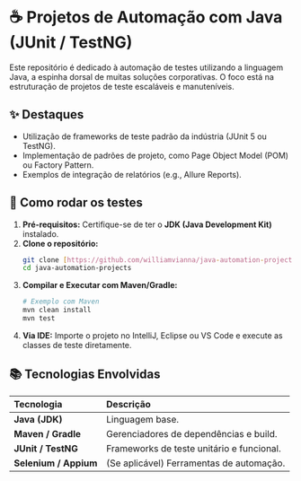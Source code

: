 # ☕ Projetos de Automação com Java (JUnit / TestNG)

Este repositório é dedicado à automação de testes utilizando a linguagem Java, a espinha dorsal de muitas soluções corporativas. O foco está na estruturação de projetos de teste escaláveis e manuteníveis.

## ✨ Destaques
- Utilização de frameworks de teste padrão da indústria (JUnit 5 ou TestNG).
- Implementação de padrões de projeto, como Page Object Model (POM) ou Factory Pattern.
- Exemplos de integração de relatórios (e.g., Allure Reports).

## 🚀 Como rodar os testes

1.  **Pré-requisitos:** Certifique-se de ter o **JDK (Java Development Kit)** instalado.
2.  **Clone o repositório:**
    ```bash
    git clone [https://github.com/williamvianna/java-automation-projects.git](https://github.com/williamvianna/java-automation-projects.git)
    cd java-automation-projects
    ```
3.  **Compilar e Executar com Maven/Gradle:**
    ```bash
    # Exemplo com Maven
    mvn clean install
    mvn test
    ```
4.  **Via IDE:** Importe o projeto no IntelliJ, Eclipse ou VS Code e execute as classes de teste diretamente.

## 📚 Tecnologias Envolvidas
| Tecnologia | Descrição |
| :--- | :--- |
| **Java (JDK)** | Linguagem base. |
| **Maven / Gradle** | Gerenciadores de dependências e build. |
| **JUnit / TestNG** | Frameworks de teste unitário e funcional. |
| **Selenium / Appium** | (Se aplicável) Ferramentas de automação. |